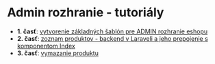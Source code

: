 # Admin rozhranie - tutoriály

* **1. časť**: [vytvorenie základných šablón pre ADMIN rozhranie eshopu](part1)
* **2. časť**: [zoznam produktov - backend v Laraveli a jeho prepojenie s komponentom Index](part2)
* **3. časť**: [vymazanie produktu](part3)